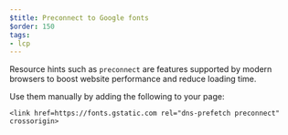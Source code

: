 ```yaml
---
$title: Preconnect to Google fonts
$order: 150
tags:
- lcp
---
```

Resource hints such as `preconnect` are features supported by modern browsers
to boost website performance and reduce loading time. 

Use them manually by adding the
following to your page:
```
<link href=https://fonts.gstatic.com rel="dns-prefetch preconnect" crossorigin>
```

